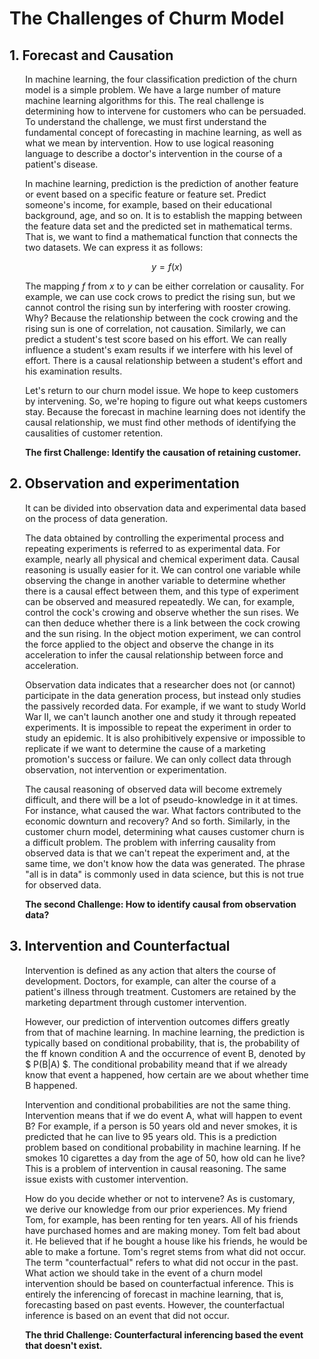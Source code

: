 # The Challenges of Churm Model

## 1. Forecast and Causation

<div style="margin-left:5%; margin-right:5%;">
    
In machine learning, the four classification prediction of the churn model is a simple problem. We have a large number of mature machine learning algorithms for this. The real challenge is determining how to intervene for customers who can be persuaded. To understand the challenge, we must first understand the fundamental concept of forecasting in machine learning, as well as what we mean by intervention. How to use logical reasoning language to describe a doctor's intervention in the course of a patient's disease.


In machine learning, prediction is the prediction of another feature or event based on a specific feature or feature set. Predict someone's income, for example, based on their educational background, age, and so on. It is to establish the mapping between the feature data set and the predicted set in mathematical terms. That is, we want to find a mathematical function that connects the two datasets. We can express it as follows:

$$
y = f(x)
$$



The mapping $f$ from $x$ to $y$ can be either correlation or causality. For example, we can use cock crows to predict the rising sun, but we cannot control the rising sun by interfering with rooster crowing. Why? Because the relationship between the cock crowing and the rising sun is one of correlation, not causation. Similarly, we can predict a student's test score based on his effort. We can really influence a student's exam results if we interfere with his level of effort. There is a causal relationship between a student's effort and his examination results.

Let's return to our churn model issue. We hope to keep customers by intervening. So, we're hoping to figure out what keeps customers stay. Because the forecast in machine learning does not identify the causal relationship, we must find other methods of identifying the causalities of customer retention.


<p><strong>The first Challenge: Identify the causation of retaining customer.</strong></p>
</div>

## 2. Observation and experimentation
<div style="margin-left:5%; margin-right:5%;">
It can be divided into observation data and experimental data based on the process of data generation.

The data obtained by controlling the experimental process and repeating experiments is referred to as experimental data. For example, nearly all physical and chemical experiment data. Causal reasoning is usually easier for it. We can control one variable while observing the change in another variable to determine whether there is a causal effect between them, and this type of experiment can be observed and measured repeatedly. We can, for example, control the cock's crowing and observe whether the sun rises. We can then deduce whether there is a link between the cock crowing and the sun rising. In the object motion experiment, we can control the force applied to the object and observe the change in its acceleration to infer the causal relationship between force and acceleration.


Observation data indicates that a researcher does not (or cannot) participate in the data generation process, but instead only studies the passively recorded data. For example, if we want to study World War II, we can't launch another one and study it through repeated experiments. It is impossible to repeat the experiment in order to study an epidemic. It is also prohibitively expensive or impossible to replicate if we want to determine the cause of a marketing promotion's success or failure. We can only collect data through observation, not intervention or experimentation.

The causal reasoning of observed data will become extremely difficult, and there will be a lot of pseudo-knowledge in it at times. For instance, what caused the war. What factors contributed to the economic downturn and recovery? And so forth. Similarly, in the customer churn model, determining what causes customer churn is a difficult problem. The problem with inferring causality from observed data is that we can't repeat the experiment and, at the same time, we don't know how the data was generated. The phrase "all is in data" is commonly used in data science, but this is not true for observed data.
    
<p><strong>The second Challenge: How to identify causal from observation data?</strong></p>
    
</div>
    

## 3. Intervention and Counterfactual

<div style="margin-left:5%; margin-right:5%;">
    
    
Intervention is defined as any action that alters the course of development. Doctors, for example, can alter the course of a patient's illness through treatment. Customers are retained by the marketing department through customer intervention.

However, our prediction of intervention outcomes differs greatly from that of machine learning. In machine learning, the prediction is typically based on conditional probability, that is, the probability of the ff known condition A and the occurrence of event B, denoted by $ P(B|A) $. The conditional probability meand that if we already know that event a happened, how certain are we about whether time B happened. 
    
Intervention and conditional probabilities are not the same thing. Intervention means that if we do event A, what will happen to event B? For example, if a person is 50 years old and never smokes, it is predicted that he can live to 95 years old. This is a prediction problem based on conditional probability in machine learning. If he smokes 10 cigarettes a day from the age of 50, how old can he live? This is a problem of intervention in causal reasoning. The same issue exists with customer intervention.

How do you decide whether or not to intervene? As is customary, we derive our knowledge from our prior experiences. My friend Tom, for example, has been renting for ten years. All of his friends have purchased homes and are making money. Tom felt bad about it. He believed that if he bought a house like his friends, he would be able to make a fortune. Tom's regret stems from what did not occur. The term "counterfactual" refers to what did not occur in the past. What action we should take in the event of a churn model intervention should be based on counterfactual inference. This is entirely the inferencing of forecast in machine learning, that is, forecasting based on past events. However, the counterfactual inference is based on an event that did not occur.

<p><strong>The thrid Challenge: Counterfactural inferencing based the event that doesn't exist.</strong></p>                  

</div>






    
        

